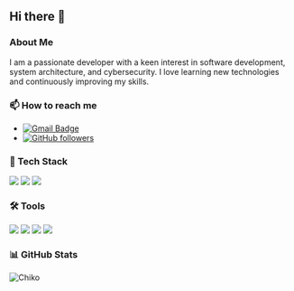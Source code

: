 ## Hi there 👋


### About Me
I am a passionate developer with a keen interest in software development, system architecture, and cybersecurity. I love learning new technologies and continuously improving my skills.

### 📫 How to reach me
- [![Gmail Badge](https://img.shields.io/badge/meowmeow240712@gmail-c14438?style=flat&logo=Gmail&logoColor=white&link=mailto:meowmeow240712@gmail)](mailto:meowmeow240712@gmail)
- [![GitHub followers](https://img.shields.io/github/followers/rkdeornr0414?label=Follow&style=social)](https://github.com/rkdeornr0414)

### 🔧 Tech Stack
<img src="https://img.shields.io/badge/c++-20232a.svg?style=for-the-badge&logo=c%2B%2B&logoColor=61DAFB" />
<img src="https://img.shields.io/badge/python-20232a.svg?style=for-the-badge&logo=python&logoColor=61DAFB" />
<img src="https://img.shields.io/badge/linux-20232a.svg?style=for-the-badge&logo=linux&logoColor=61DAFB" />

### 🛠 Tools
<img src="https://img.shields.io/badge/git-20232a.svg?style=for-the-badge&logo=git&logoColor=61DAFB" />
<img src="https://img.shields.io/badge/docker-20232a.svg?style=for-the-badge&logo=docker&logoColor=61DAFB" />
<img src="https://img.shields.io/badge/Kubernetes-20232a.svg?style=for-the-badge&logo=kubernetes&logoColor=61DAFB" />
<img src="https://img.shields.io/badge/kalilinux-20232a.svg?style=for-the-badge&logo=kalilinux&logoColor=61DAFB" />

### 📊 GitHub Stats
![Chiko](https://github-readme-stats.vercel.app/api?username=rkdeornr0414&show_icons=true&theme=radical)

